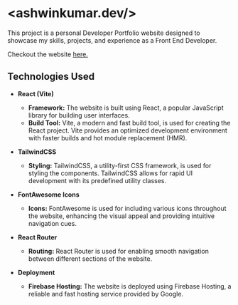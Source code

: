 
# <ashwinkumar.dev/>

This project is a personal Developer Portfolio website designed to showcase my skills, projects, and experience as a Front End Developer.

Checkout the website [here.](https://ashwinkumar-dev.web.app/)

## Technologies Used

- **React (Vite)**
   - **Framework:** The website is built using React, a popular JavaScript library for building user interfaces.
   - **Build Tool:** Vite, a modern and fast build tool, is used for creating the React project. Vite provides an optimized development environment with faster builds and hot module replacement (HMR).

- **TailwindCSS**
   - **Styling:** TailwindCSS, a utility-first CSS framework, is used for styling the components. TailwindCSS allows for rapid UI development with its predefined utility classes.

- **FontAwesome Icons**
   - **Icons:** FontAwesome is used for including various icons throughout the website, enhancing the visual appeal and providing intuitive navigation cues.

- **React Router**
   - **Routing:** React Router is used for enabling smooth navigation between different sections of the website.

- **Deployment**
   - **Firebase Hosting:** The website is deployed using Firebase Hosting, a reliable and fast hosting service provided by Google.

